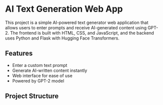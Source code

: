 # AI Text Generation Web App

This project is a simple AI-powered text generator web application that allows users to enter prompts and receive AI-generated content using GPT-2. The frontend is built with HTML, CSS, and JavaScript, and the backend uses Python and Flask with Hugging Face Transformers.

## Features

- Enter a custom text prompt
- Generate AI-written content instantly
- Web interface for ease of use
- Powered by GPT-2 model

## Project Structure
